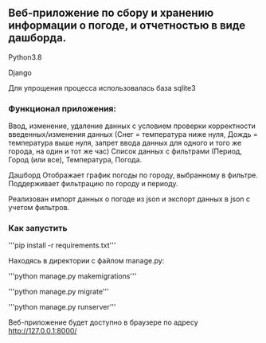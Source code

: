 ## Веб-приложение по сбору и хранению информации о погоде, и отчетностью в виде дашборда.
Python3.8

Django

Для упрощения процесса использовалась база sqlite3

### Функционал приложения:
Ввод, изменение, удаление данных с условием проверки корректности
введенных/изменения данных (Снег = температура ниже нуля, Дождь = температура выше
нуля, запрет ввода данных для одного и того же города, на один и тот же час)
Список данных с фильтрами (Период, Город (или все), Температура, Погода.

Дашборд
Отображает график погоды по городу, выбранному в фильтре. Поддерживает фильтрацию по городу и периоду.

Реализован импорт данных о погоде из json и экспорт данных в json с учетом фильтров.

### Как запустить
'''pip install -r requirements.txt'''

Находясь в директории с файлом manage.py:

'''python manage.py makemigrations'''

'''python manage.py migrate'''

'''python manage.py runserver'''

Веб-приложение будет доступно в браузере по адресу http://127.0.0.1:8000/

